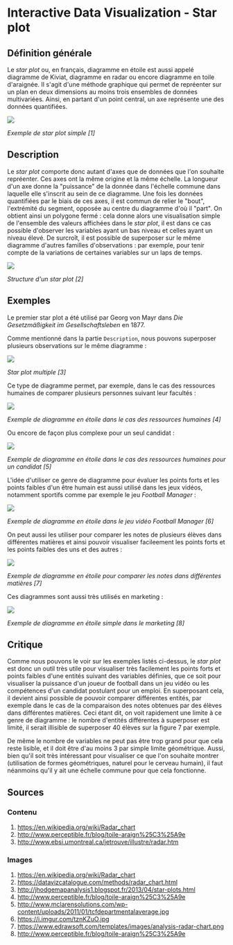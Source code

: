 # Interactive Data Visualization - Star plot

## Définition générale

Le *star plot* ou, en français, diagramme en étoile est aussi appelé diagramme de Kiviat, diagramme en radar ou encore diagramme en toile d'araignée. Il s'agit d'une méthode graphique qui permet de repréenter sur un plan en deux dimensions au moins trois ensembles de données multivariées. Ainsi, en partant d'un point central, un axe représente une des données quantifiées.

![](img/Star_plot_Detail.png)

*Exemple de star plot simple [1]*

## Description

Le *star plot* comporte donc autant d'axes que de données que l'on souhaite repréenter. Ces axes ont la même origine et la même échelle. La longueur d'un axe donne la "puissance" de la donnée dans l'échelle commune dans laquelle elle s'inscrit au sein de ce diagramme. Une fois les données quantifiées par le biais de ces axes, il est commun de relier le "bout", l'extrémité du segment, opposée au centre du diagramme d'où il "part". On obtient ainsi un polygone fermé : cela donne alors une visualisation simple de l'ensemble des valeurs affichées dans le *star plot*, il est dans ce cas possible d'observer les variables ayant un bas niveau et celles ayant un niveau élevé.
De surcroît, il est possible de superposer sur le même diagramme d'autres familles d'observations : par exemple, pour tenir compte de la variations de certaines variables sur un laps de temps.

![](img/radar_chart.png)

*Structure d'un star plot [2]*

## Exemples

Le premier star plot a été utilisé par Georg von Mayr dans *Die Gesetzmäßigkeit im Gesellschaftsleben* en 1877.

Comme mentionné dans la partie `Description`, nous pouvons superposer plusieurs observations sur le même diagramme :

![](img/obs-star-4.png)

*Star plot multiple [3]*


Ce type de diagramme permet, par exemple, dans le cas des ressources humaines de comparer plusieurs personnes suivant leur facultés :

![](img/spider3.png)

*Exemple de diagramme en étoile dans le cas des ressources humaines [4]*


Ou encore de façon plus complexe pour un seul candidat :

![](img/tcfdepartmentalaverage.jpg)

*Exemple de diagramme en étoile dans le cas des ressources humaines pour un candidat [5]*


L'idée d'utiliser ce genre de diagramme pour évaluer les points forts et les points faibles d'un être humain est aussi utilisé dans les jeux vidéos, notamment sportifs comme par exemple le jeu *Football Manager* :

![](img/fm.jpg)

*Exemple de diagramme en étoile dans le jeu vidéo Football Manager [6]*


On peut aussi les utiliser pour comparer les notes de plusieurs élèves dans différentes matières et ainsi pouvoir visualiser facileement les points forts et les points faibles des uns et des autres :

![](img/analysis-radar-chart.png)

*Exemple de diagramme en étoile pour comparer les notes dans différentes matières [7]*


Ces diagrammes sont aussi très utilisés en marketing :

![](img/spiderSmall0.png)

*Exemple de diagramme en étoile simple dans le marketing [8]*

## Critique

Comme nous pouvons le voir sur les exemples listés ci-dessus, le *star plot* est donc un outil très utile pour visualiser très facilement les points forts et points faibles d'une entités suivant des variables définies, que ce soit pour visualiser la puissance d'un joueur de football dans un jeu vidéo ou les compétences d'un candidat postulant pour un emploi. En superposant cela, il devient ainsi possible de pouvoir comparer différentes entités, par exemple dans le cas de la comparaison des notes obtenues par des élèves dans différentes matières. Ceci étant dit, on voit rapidement une limite à ce genre de diagramme : le nombre d'entités différentes à superposer est limité, il serait illisible de superposer 40 élèves sur la figure 7 par exemple.

De même le nombre de variables ne peut pas être trop grand pour que cela reste lisible, et il doit être d'au moins 3 par simple limite géométrique.
Aussi, bien qu'il soit très intéressant pour visualiser ce que l'on souhaite montrer (utilisation de formes géométriques, naturel pour le cerveau humain), il faut néanmoins qu'il y ait une échelle commune pour que cela fonctionne.

## Sources

### Contenu

1. https://en.wikipedia.org/wiki/Radar_chart
1. http://www.perceptible.fr/blog/toile-araign%25C3%25A9e
1. http://www.ebsi.umontreal.ca/jetrouve/illustre/radar.htm

### Images

1. https://en.wikipedia.org/wiki/Radar_chart
1. https://datavizcatalogue.com/methods/radar_chart.html
1. http://jhodgemapanalysis1.blogspot.fr/2013/04/star-plots.html
1. http://www.perceptible.fr/blog/toile-araign%25C3%25A9e
1. http://www.mclarensolutions.com/wp-content/uploads/2011/01/tcfdepartmentalaverage.jpg
1. https://i.imgur.com/tznKZuO.jpg
1. https://www.edrawsoft.com/templates/images/analysis-radar-chart.png
1. http://www.perceptible.fr/blog/toile-araign%25C3%25A9e
